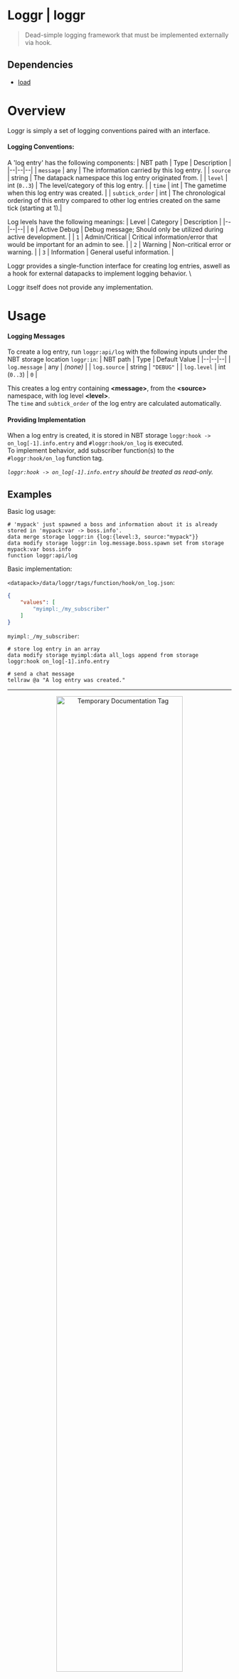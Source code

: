 
# Loggr | loggr
> Dead-simple logging framework that must be implemented externally via hook.

## Dependencies
- [load](https://github.com/sixslime/load)

# Overview
Loggr is simply a set of logging conventions paired with an interface.

#### Logging Conventions:

A 'log entry' has the following components:
| NBT path | Type | Description |
|--|--|--|
| `message` | any | The information carried by this log entry. |
| `source` | string | The datapack namespace this log entry originated from. |
| `level` | int (`0..3`) | The level/category of this log entry. |
| `time` | int | The gametime when this log entry was created. |
| `subtick_order` | int | The chronological ordering of this entry compared to other log entries created on the same tick (starting at 1).|

Log levels have the following meanings:
| Level | Category | Description |
|--|--|--|
| `0` | Active Debug | Debug message; Should only be utilized during active development. |
| `1` | Admin/Critical | Critical information/error that would be important for an admin to see. |
| `2` | Warning | Non-critical error or warning. |
| `3` | Information | General useful information. |

Loggr provides a single-function interface for creating log entries, aswell as a hook for external datapacks to implement logging behavior. \

Loggr itself does not provide any implementation.
# Usage
#### Logging Messages
To create a log entry, run `loggr:api/log` with the following inputs under the NBT storage location `loggr:in`:
| NBT path | Type | Default Value |
|--|--|--|
| `log.message` | any | *(none)* |
| `log.source` | string | `"DEBUG"` |
| `log.level` | int (`0..3`) | `0` |

This creates a log entry containing **\<message\>**, from the **\<source\>** namespace, with log level **\<level\>**. \
The `time` and `subtick_order` of the log entry are calculated automatically.

#### Providing Implementation
When a log entry is created, it is stored in NBT storage `loggr:hook -> on_log[-1].info.entry` and `#loggr:hook/on_log` is executed. \
To implement behavior, add subscriber function(s) to the `#loggr:hook/on_log` function tag.

*`loggr:hook -> on_log[-1].info.entry` should be treated as read-only.*

## Examples

Basic log usage:
```mcfunction
# 'mypack' just spawned a boss and information about it is already stored in 'mypack:var -> boss.info'.
data merge storage loggr:in {log:{level:3, source:"mypack"}}
data modify storage loggr:in log.message.boss.spawn set from storage mypack:var boss.info
function loggr:api/log
```

Basic implementation:

`<datapack>/data/loggr/tags/function/hook/on_log.json`:
```json
{
    "values": [
        "myimpl:_/my_subscriber"
    ]
}
```
`myimpl:_/my_subscriber`:
```mcfunction
# store log entry in an array
data modify storage myimpl:data all_logs append from storage loggr:hook on_log[-1].info.entry

# send a chat message
tellraw @a "A log entry was created."
```




___

<p align="center">
  <img src="https://sixslime.github.io/info/logos/temporary_documentation.svg" width="75%" alt="Temporary Documentation Tag"/>
</p>
